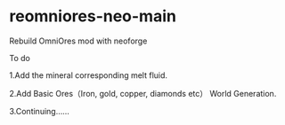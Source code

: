 # reomniores-neo-main
Rebuild OmniOres mod with neoforge

To do

1.Add the mineral corresponding melt fluid.

2.Add Basic Ores（Iron, gold, copper, diamonds etc） World Generation.

3.Continuing……
